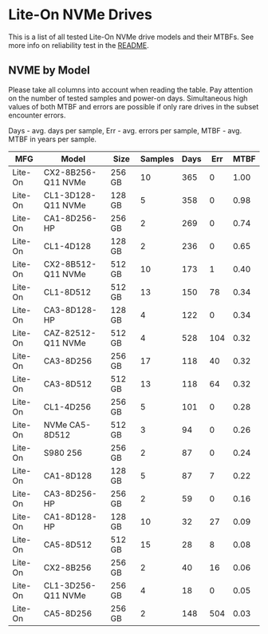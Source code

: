 Lite-On NVMe Drives
===================

This is a list of all tested Lite-On NVMe drive models and their MTBFs. See more
info on reliability test in the [README](https://github.com/linuxhw/SMART).

NVME by Model
------------

Please take all columns into account when reading the table. Pay attention on the
number of tested samples and power-on days. Simultaneous high values of both MTBF
and errors are possible if only rare drives in the subset encounter errors.

Days - avg. days per sample,
Err  - avg. errors per sample,
MTBF - avg. MTBF in years per sample.

| MFG       | Model              | Size   | Samples | Days  | Err   | MTBF |
|-----------|--------------------|--------|---------|-------|-------|------|
| Lite-On   | CX2-8B256-Q11 NVMe | 256 GB | 10      | 365   | 0     | 1.00   |
| Lite-On   | CL1-3D128-Q11 NVMe | 128 GB | 5       | 358   | 0     | 0.98   |
| Lite-On   | CA1-8D256-HP       | 256 GB | 2       | 269   | 0     | 0.74   |
| Lite-On   | CL1-4D128          | 128 GB | 2       | 236   | 0     | 0.65   |
| Lite-On   | CX2-8B512-Q11 NVMe | 512 GB | 10      | 173   | 1     | 0.40   |
| Lite-On   | CL1-8D512          | 512 GB | 13      | 150   | 78    | 0.34   |
| Lite-On   | CA3-8D128-HP       | 128 GB | 4       | 122   | 0     | 0.34   |
| Lite-On   | CAZ-82512-Q11 NVMe | 512 GB | 4       | 528   | 104   | 0.32   |
| Lite-On   | CA3-8D256          | 256 GB | 17      | 118   | 40    | 0.32   |
| Lite-On   | CA3-8D512          | 512 GB | 13      | 118   | 64    | 0.32   |
| Lite-On   | CL1-4D256          | 256 GB | 5       | 101   | 0     | 0.28   |
| Lite-On   | NVMe CA5-8D512     | 512 GB | 3       | 94    | 0     | 0.26   |
| Lite-On   | S980 256           | 256 GB | 2       | 87    | 0     | 0.24   |
| Lite-On   | CA1-8D128          | 128 GB | 5       | 87    | 7     | 0.22   |
| Lite-On   | CA3-8D256-HP       | 256 GB | 2       | 59    | 0     | 0.16   |
| Lite-On   | CA1-8D128-HP       | 128 GB | 10      | 32    | 27    | 0.09   |
| Lite-On   | CA5-8D512          | 512 GB | 15      | 28    | 8     | 0.08   |
| Lite-On   | CX2-8B256          | 256 GB | 2       | 40    | 16    | 0.06   |
| Lite-On   | CL1-3D256-Q11 NVMe | 256 GB | 4       | 18    | 0     | 0.05   |
| Lite-On   | CA5-8D256          | 256 GB | 2       | 148   | 504   | 0.03   |

